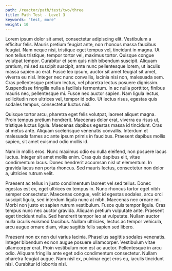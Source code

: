 ```yaml
---
path: /reactor/path/test/two/three
title: Path Test - Level 3
keywords: "test, more"
weight: 10
---
```

Lorem ipsum dolor sit amet, consectetur adipiscing elit. Vestibulum a efficitur felis. Mauris pretium feugiat ante, non rhoncus massa faucibus feugiat. Nam neque nisi, tristique eget tempus vel, tincidunt in magna. Ut non tellus tristique, tempor tortor vel, maximus tortor. Quisque congue volutpat tempor. Curabitur et sem quis nibh bibendum suscipit. Aliquam pretium, mi sed suscipit suscipit, ante nunc pellentesque lorem, ut iaculis massa sapien ac erat. Fusce leo ipsum, auctor sit amet feugiat sit amet, viverra eu nisl. Integer nec nunc convallis, lacinia nisi non, malesuada sem. Cras pellentesque pretium lectus, vel pharetra lectus posuere dignissim. Suspendisse fringilla nulla a facilisis fermentum. In ac nulla porttitor, finibus mauris nec, pellentesque mi. Fusce nec auctor sapien. Nam ligula lectus, sollicitudin non ultrices vel, tempor id odio. Ut lectus risus, egestas quis sodales tempus, consectetur luctus nisl.

Quisque tortor arcu, pharetra eget felis volutpat, laoreet aliquet magna. Proin tempus pretium hendrerit. Maecenas dolor erat, viverra eu risus ut, tristique luctus ligula. Maecenas dapibus egestas massa id tincidunt. Cras at metus ante. Aliquam scelerisque venenatis convallis. Interdum et malesuada fames ac ante ipsum primis in faucibus. Praesent dapibus mollis sapien, sit amet euismod odio mollis id.

Nam in mollis eros. Nunc maximus odio eu nulla eleifend, non posuere lacus luctus. Integer sit amet mollis enim. Cras quis dapibus elit, vitae condimentum lacus. Donec hendrerit accumsan nisl ut elementum. In gravida lacus non porta rhoncus. Sed mauris lectus, consectetur non dolor a, ultricies rutrum velit.

Praesent ac tellus in justo condimentum laoreet vel sed tellus. Donec egestas est ex, eget ultrices ex tempus in. Nunc rhoncus tortor eget nibh semper consectetur. Maecenas congue, velit id egestas sodales, arcu orci suscipit ligula, sed interdum ligula nunc at nibh. Maecenas nec ornare mi. Morbi non justo et sapien rutrum vestibulum. Fusce quis tempor ligula. Cras tempus nunc nec auctor gravida. Aliquam pretium vulputate ante. Praesent eget tincidunt nulla. Sed hendrerit tempor leo at vulputate. Nullam auctor nulla iaculis euismod faucibus. Nullam ultricies, lectus ac tempor vehicula, arcu augue ornare diam, vitae sagittis felis sapien sed libero.

Praesent non ex non dui varius lacinia. Phasellus sagittis sodales venenatis. Integer bibendum ex non augue posuere ullamcorper. Vestibulum vitae ullamcorper erat. Proin vestibulum non est ac auctor. Pellentesque in arcu odio. Aliquam fringilla ante eget odio condimentum consectetur. Nullam pharetra feugiat augue. Nam nisl ex, pulvinar eget eros eu, iaculis tincidunt nisi. Curabitur id lobortis nisl.
